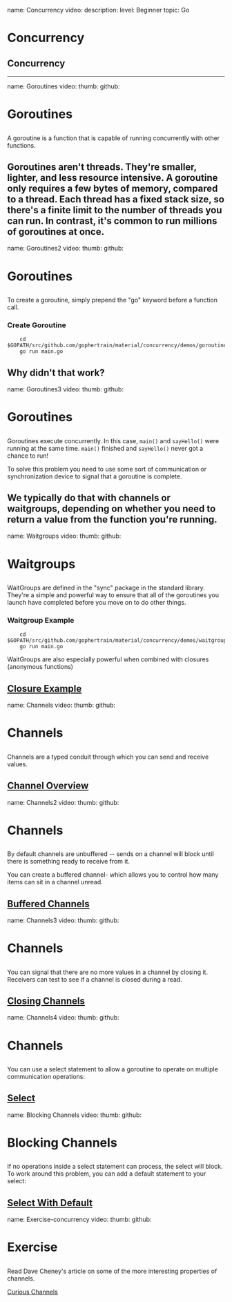 name: Concurrency
video: 
description: 
level: Beginner
topic: Go
# Concurrency
## Concurrency

---
name: Goroutines
video: 
thumb:
github:
# Goroutines
## 


A goroutine is a function that is capable of running concurrently with other functions.

Goroutines aren't threads. They're smaller, lighter, and less resource intensive. A goroutine only requires a few bytes of memory, compared to a thread. Each thread has a fixed stack size, so there's a finite limit to the number of threads you can run. In contrast, it's common to run millions of goroutines at once.
---
name: Goroutines2
video: 
thumb:
github:
# Goroutines
## 

To create a goroutine, simply prepend the "go" keyword before a function call.

### Create Goroutine
```
	cd $GOPATH/src/github.com/gophertrain/material/concurrency/demos/goroutine/
	go run main.go
```
Why didn't that work?
---
name: Goroutines3
video: 
thumb:
github:
# Goroutines
## 

Goroutines execute concurrently. In this case, `main()` and `sayHello()` were running at the same time. `main()` finished and `sayHello()` never got a chance to run!

To solve this problem you need to use some sort of communication or synchronization device to signal that a goroutine is complete.

We typically do that with channels or waitgroups, depending on whether you need to return a value from the function you're running.
---
name: Waitgroups
video: 
thumb:
github:
# Waitgroups
## 

WaitGroups are defined in the "sync" package in the standard library. They're a simple and powerful way to ensure that all of the goroutines you launch have completed before you move on to do other things.

### Waitgroup Example
```
	cd $GOPATH/src/github.com/gophertrain/material/concurrency/demos/waitgroup/
	go run main.go
```

WaitGroups are also especially powerful when combined with closures (anonymous functions)

[Closure Example](https://golang.org/pkg/sync/#example_WaitGroup)
---
name: Channels
video: 
thumb:
github:
# Channels
## 

Channels are a typed conduit through which you can send and receive values.

[Channel Overview](https://tour.golang.org/concurrency/2)
---
name: Channels2
video: 
thumb:
github:
# Channels
## 

By default channels are unbuffered -- sends on a channel will block until there is something ready to receive from it.

You can create a buffered channel- which allows you to control how many items can sit in a channel unread.

[Buffered Channels](https://tour.golang.org/concurrency/3)
---
name: Channels3
video: 
thumb:
github:
# Channels
## 

You can signal that there are no more values in a channel by closing it. Receivers can test to see if a channel is closed during a read.

[Closing Channels](https://tour.golang.org/concurrency/4)
---
name: Channels4
video: 
thumb:
github:
# Channels
## 

You can use a select statement to allow a goroutine to operate on multiple communication operations:

[Select](https://tour.golang.org/concurrency/5)
---
name: Blocking Channels
video: 
thumb:
github:
# Blocking Channels
## 

If no operations inside a select statement can process, the select will block. To work around this problem, you can add a default statement to your select:

[Select With Default](https://tour.golang.org/concurrency/6)
---
name: Exercise-concurrency
video: 
thumb:
github:
# Exercise
## 

Read Dave Cheney's article on some of the more interesting properties of channels.

[Curious Channels](https://dave.cheney.net/2013/04/30/curious-channels)
